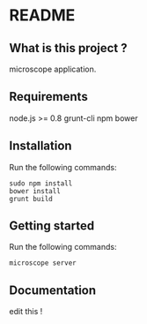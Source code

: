 README
======

What is this project ?
----------------------

microscope application.

Requirements
------------

node.js >= 0.8
grunt-cli
npm
bower

Installation
------------
Run the following commands:

	sudo npm install
	bower install
	grunt build

Getting started
---------------

Run the following commands:

	microscope server

Documentation
-------------

edit this !